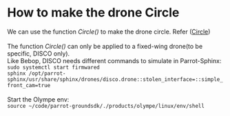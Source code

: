 How to make the drone Circle
=============================
We can use the function _Circle()_ to make the drone circle. Refer (<a href="https://developer.parrot.com/docs/olympe/arsdkng_ardrone3_piloting.html?highlight=circle#olympe.messages.ardrone3.Piloting.Circle" rel="nofollow noopener">Circle</a>)
<br>
<br> The function _Circle()_ can only be applied to a fixed-wing drone(to be specific, DISCO only).
<br> Like Bebop, DISCO needs different commands to simulate in Parrot-Sphinx:
<br>`sudo systemctl start firmwared`
<br>`sphinx /opt/parrot-sphinx/usr/share/sphinx/drones/disco.drone::stolen_interface=::simple_front_cam=true`
<br>
<br> Start the Olympe env:
<br>`source ~/code/parrot-groundsdk/./products/olympe/linux/env/shell`
<br>
<br>
